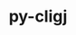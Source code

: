 ---
title: "py-cligj"
layout: cache
categories: [package, develop]
meta: {"versions": ["0.5.0", "0.7.2"], "compilers": ["apple-clang@=14.0.0", "apple-clang@=14.0.3", "gcc@=11.3.0", "gcc@=7.3.1"], "oss": ["amzn2", "ubuntu22.04", "ventura"], "platforms": ["darwin", "linux"], "targets": ["aarch64", "ivybridge", "x86_64_v3"], "stacks": ["ml-darwin-aarch64-mps", "ml-linux-x86_64-cpu", "ml-linux-x86_64-cuda", "root"], "num_specs": 21, "num_specs_by_stack": {"ml-darwin-aarch64-mps": 8, "root": 21, "ml-linux-x86_64-cuda": 7, "ml-linux-x86_64-cpu": 7}}
spec_details: [{"hash": "gglgjfobc64sipzifgdoc7uqu4xpsdej", "compiler": "apple-clang@=14.0.0", "versions": ["0.7.2"], "os": "ventura", "platform": "darwin", "target": "aarch64", "variants": ["build_system=python_pip"], "stacks": ["ml-darwin-aarch64-mps", "root"], "size": "-", "tarball": "https://binaries.spack.io/develop/build_cache/darwin-ventura-aarch64/apple-clang-14.0.0/py-cligj-0.7.2/darwin-ventura-aarch64-apple-clang-14.0.0-py-cligj-0.7.2-gglgjfobc64sipzifgdoc7uqu4xpsdej.spack"}, {"hash": "t76a7b4ptembf2we3bgzkxoxeuu5orj5", "compiler": "apple-clang@=14.0.0", "versions": ["0.7.2"], "os": "ventura", "platform": "darwin", "target": "aarch64", "variants": ["build_system=python_pip"], "stacks": ["ml-darwin-aarch64-mps", "root"], "size": "-", "tarball": "https://binaries.spack.io/develop/build_cache/darwin-ventura-aarch64/apple-clang-14.0.0/py-cligj-0.7.2/darwin-ventura-aarch64-apple-clang-14.0.0-py-cligj-0.7.2-t76a7b4ptembf2we3bgzkxoxeuu5orj5.spack"}, {"hash": "66ikh3odoftbwtiq4ln7vdsw2gupf4qx", "compiler": "apple-clang@=14.0.0", "versions": ["0.7.2"], "os": "ventura", "platform": "darwin", "target": "aarch64", "variants": ["build_system=python_pip"], "stacks": ["ml-darwin-aarch64-mps", "root"], "size": "-", "tarball": "https://binaries.spack.io/develop/build_cache/darwin-ventura-aarch64/apple-clang-14.0.0/py-cligj-0.7.2/darwin-ventura-aarch64-apple-clang-14.0.0-py-cligj-0.7.2-66ikh3odoftbwtiq4ln7vdsw2gupf4qx.spack"}, {"hash": "fsibgiull3z2hu5bzezsky5hrd3a52bf", "compiler": "apple-clang@=14.0.0", "versions": ["0.7.2"], "os": "ventura", "platform": "darwin", "target": "aarch64", "variants": ["build_system=python_pip"], "stacks": ["ml-darwin-aarch64-mps", "root"], "size": "-", "tarball": "https://binaries.spack.io/develop/build_cache/darwin-ventura-aarch64/apple-clang-14.0.0/py-cligj-0.7.2/darwin-ventura-aarch64-apple-clang-14.0.0-py-cligj-0.7.2-fsibgiull3z2hu5bzezsky5hrd3a52bf.spack"}, {"hash": "x7se56354k6k52ilwib4qrqwconpeoug", "compiler": "apple-clang@=14.0.0", "versions": ["0.7.2"], "os": "ventura", "platform": "darwin", "target": "aarch64", "variants": ["build_system=python_pip"], "stacks": ["ml-darwin-aarch64-mps", "root"], "size": "-", "tarball": "https://binaries.spack.io/develop/build_cache/darwin-ventura-aarch64/apple-clang-14.0.0/py-cligj-0.7.2/darwin-ventura-aarch64-apple-clang-14.0.0-py-cligj-0.7.2-x7se56354k6k52ilwib4qrqwconpeoug.spack"}, {"hash": "zulsmiklbbgnd2diz6gtf72e4bhe7st7", "compiler": "apple-clang@=14.0.0", "versions": ["0.7.2"], "os": "ventura", "platform": "darwin", "target": "aarch64", "variants": ["build_system=python_pip"], "stacks": ["ml-darwin-aarch64-mps", "root"], "size": "-", "tarball": "https://binaries.spack.io/develop/build_cache/darwin-ventura-aarch64/apple-clang-14.0.0/py-cligj-0.7.2/darwin-ventura-aarch64-apple-clang-14.0.0-py-cligj-0.7.2-zulsmiklbbgnd2diz6gtf72e4bhe7st7.spack"}, {"hash": "bjmdjhmzkwsfcyfgk2ou222ucnwszqke", "compiler": "apple-clang@=14.0.3", "versions": ["0.7.2"], "os": "ventura", "platform": "darwin", "target": "aarch64", "variants": ["build_system=python_pip"], "stacks": ["ml-darwin-aarch64-mps", "root"], "size": "-", "tarball": "https://binaries.spack.io/develop/build_cache/darwin-ventura-aarch64/apple-clang-14.0.3/py-cligj-0.7.2/darwin-ventura-aarch64-apple-clang-14.0.3-py-cligj-0.7.2-bjmdjhmzkwsfcyfgk2ou222ucnwszqke.spack"}, {"hash": "ell6sgpxjofojwuxrlakf3r5wpf5kfnz", "compiler": "apple-clang@=14.0.3", "versions": ["0.7.2"], "os": "ventura", "platform": "darwin", "target": "aarch64", "variants": ["build_system=python_pip"], "stacks": ["ml-darwin-aarch64-mps", "root"], "size": "-", "tarball": "https://binaries.spack.io/develop/build_cache/darwin-ventura-aarch64/apple-clang-14.0.3/py-cligj-0.7.2/darwin-ventura-aarch64-apple-clang-14.0.3-py-cligj-0.7.2-ell6sgpxjofojwuxrlakf3r5wpf5kfnz.spack"}, {"hash": "efd6mf53chigtbzbfbsrn2fqquq4yw6p", "compiler": "gcc@=7.3.1", "versions": ["0.5.0"], "os": "amzn2", "platform": "linux", "target": "ivybridge", "variants": ["build_system=python_pip"], "stacks": ["root"], "size": "-", "tarball": "https://binaries.spack.io/develop/build_cache/linux-amzn2-ivybridge/gcc-7.3.1/py-cligj-0.5.0/linux-amzn2-ivybridge-gcc-7.3.1-py-cligj-0.5.0-efd6mf53chigtbzbfbsrn2fqquq4yw6p.spack"}, {"hash": "btr26g54rf4iftgfrazjjvgqod53qujd", "compiler": "gcc@=7.3.1", "versions": ["0.5.0"], "os": "amzn2", "platform": "linux", "target": "ivybridge", "variants": ["build_system=python_pip"], "stacks": ["root"], "size": "-", "tarball": "https://binaries.spack.io/develop/build_cache/linux-amzn2-ivybridge/gcc-7.3.1/py-cligj-0.5.0/linux-amzn2-ivybridge-gcc-7.3.1-py-cligj-0.5.0-btr26g54rf4iftgfrazjjvgqod53qujd.spack"}, {"hash": "22gmi6gsfen5ep3kqrn5thty3myqep2i", "compiler": "gcc@=7.3.1", "versions": ["0.5.0"], "os": "amzn2", "platform": "linux", "target": "x86_64_v3", "variants": [], "stacks": ["root"], "size": "-", "tarball": "https://binaries.spack.io/develop/build_cache/linux-amzn2-x86_64_v3/gcc-7.3.1/py-cligj-0.5.0/linux-amzn2-x86_64_v3-gcc-7.3.1-py-cligj-0.5.0-22gmi6gsfen5ep3kqrn5thty3myqep2i.spack"}, {"hash": "vun3nsimzy57olya7nlgqvh32bbzzyhp", "compiler": "gcc@=7.3.1", "versions": ["0.5.0"], "os": "amzn2", "platform": "linux", "target": "x86_64_v3", "variants": [], "stacks": ["root"], "size": "-", "tarball": "https://binaries.spack.io/develop/build_cache/linux-amzn2-x86_64_v3/gcc-7.3.1/py-cligj-0.5.0/linux-amzn2-x86_64_v3-gcc-7.3.1-py-cligj-0.5.0-vun3nsimzy57olya7nlgqvh32bbzzyhp.spack"}, {"hash": "eibbxlzxzoyna2cfni3vieuygun7ddal", "compiler": "gcc@=7.3.1", "versions": ["0.5.0"], "os": "amzn2", "platform": "linux", "target": "x86_64_v3", "variants": ["build_system=python_pip"], "stacks": ["root"], "size": "-", "tarball": "https://binaries.spack.io/develop/build_cache/linux-amzn2-x86_64_v3/gcc-7.3.1/py-cligj-0.5.0/linux-amzn2-x86_64_v3-gcc-7.3.1-py-cligj-0.5.0-eibbxlzxzoyna2cfni3vieuygun7ddal.spack"}, {"hash": "quusocnc363hpc3ujl3o4llq4g4lyrao", "compiler": "gcc@=7.3.1", "versions": ["0.5.0"], "os": "amzn2", "platform": "linux", "target": "x86_64_v3", "variants": ["build_system=python_pip"], "stacks": ["root"], "size": "-", "tarball": "https://binaries.spack.io/develop/build_cache/linux-amzn2-x86_64_v3/gcc-7.3.1/py-cligj-0.5.0/linux-amzn2-x86_64_v3-gcc-7.3.1-py-cligj-0.5.0-quusocnc363hpc3ujl3o4llq4g4lyrao.spack"}, {"hash": "3n5hckrsbji7m5bmr62q7in6vpvn3l6d", "compiler": "gcc@=11.3.0", "versions": ["0.7.2"], "os": "ubuntu22.04", "platform": "linux", "target": "x86_64_v3", "variants": ["build_system=python_pip"], "stacks": ["ml-linux-x86_64-cuda", "ml-linux-x86_64-cpu", "root"], "size": "-", "tarball": "https://binaries.spack.io/develop/build_cache/linux-ubuntu22.04-x86_64_v3/gcc-11.3.0/py-cligj-0.7.2/linux-ubuntu22.04-x86_64_v3-gcc-11.3.0-py-cligj-0.7.2-3n5hckrsbji7m5bmr62q7in6vpvn3l6d.spack"}, {"hash": "o45swtv2og4dzisgss4hnpc7bfcwk5wa", "compiler": "gcc@=11.3.0", "versions": ["0.7.2"], "os": "ubuntu22.04", "platform": "linux", "target": "x86_64_v3", "variants": ["build_system=python_pip"], "stacks": ["ml-linux-x86_64-cuda", "ml-linux-x86_64-cpu", "root"], "size": "-", "tarball": "https://binaries.spack.io/develop/build_cache/linux-ubuntu22.04-x86_64_v3/gcc-11.3.0/py-cligj-0.7.2/linux-ubuntu22.04-x86_64_v3-gcc-11.3.0-py-cligj-0.7.2-o45swtv2og4dzisgss4hnpc7bfcwk5wa.spack"}, {"hash": "l2d3npnwlfjlegbkdadkbqmryrq3ypl7", "compiler": "gcc@=11.3.0", "versions": ["0.7.2"], "os": "ubuntu22.04", "platform": "linux", "target": "x86_64_v3", "variants": ["build_system=python_pip"], "stacks": ["ml-linux-x86_64-cuda", "ml-linux-x86_64-cpu", "root"], "size": "-", "tarball": "https://binaries.spack.io/develop/build_cache/linux-ubuntu22.04-x86_64_v3/gcc-11.3.0/py-cligj-0.7.2/linux-ubuntu22.04-x86_64_v3-gcc-11.3.0-py-cligj-0.7.2-l2d3npnwlfjlegbkdadkbqmryrq3ypl7.spack"}, {"hash": "eglvbb45ji3ixgh5f2p4ws36qwu4htnm", "compiler": "gcc@=11.3.0", "versions": ["0.7.2"], "os": "ubuntu22.04", "platform": "linux", "target": "x86_64_v3", "variants": ["build_system=python_pip"], "stacks": ["ml-linux-x86_64-cuda", "ml-linux-x86_64-cpu", "root"], "size": "-", "tarball": "https://binaries.spack.io/develop/build_cache/linux-ubuntu22.04-x86_64_v3/gcc-11.3.0/py-cligj-0.7.2/linux-ubuntu22.04-x86_64_v3-gcc-11.3.0-py-cligj-0.7.2-eglvbb45ji3ixgh5f2p4ws36qwu4htnm.spack"}, {"hash": "z3ayqougurymwwgytak25fcm3d5b4eyu", "compiler": "gcc@=11.3.0", "versions": ["0.7.2"], "os": "ubuntu22.04", "platform": "linux", "target": "x86_64_v3", "variants": ["build_system=python_pip"], "stacks": ["ml-linux-x86_64-cuda", "ml-linux-x86_64-cpu", "root"], "size": "-", "tarball": "https://binaries.spack.io/develop/build_cache/linux-ubuntu22.04-x86_64_v3/gcc-11.3.0/py-cligj-0.7.2/linux-ubuntu22.04-x86_64_v3-gcc-11.3.0-py-cligj-0.7.2-z3ayqougurymwwgytak25fcm3d5b4eyu.spack"}, {"hash": "m2stsiisikgpaiplzlnqdmxzksyq3o5l", "compiler": "gcc@=11.3.0", "versions": ["0.7.2"], "os": "ubuntu22.04", "platform": "linux", "target": "x86_64_v3", "variants": ["build_system=python_pip"], "stacks": ["ml-linux-x86_64-cuda", "ml-linux-x86_64-cpu", "root"], "size": "-", "tarball": "https://binaries.spack.io/develop/build_cache/linux-ubuntu22.04-x86_64_v3/gcc-11.3.0/py-cligj-0.7.2/linux-ubuntu22.04-x86_64_v3-gcc-11.3.0-py-cligj-0.7.2-m2stsiisikgpaiplzlnqdmxzksyq3o5l.spack"}, {"hash": "whtbpnaxd6dmkbqfg34u6z6xqkb3ihfp", "compiler": "gcc@=11.3.0", "versions": ["0.7.2"], "os": "ubuntu22.04", "platform": "linux", "target": "x86_64_v3", "variants": ["build_system=python_pip"], "stacks": ["ml-linux-x86_64-cuda", "ml-linux-x86_64-cpu", "root"], "size": "-", "tarball": "https://binaries.spack.io/develop/build_cache/linux-ubuntu22.04-x86_64_v3/gcc-11.3.0/py-cligj-0.7.2/linux-ubuntu22.04-x86_64_v3-gcc-11.3.0-py-cligj-0.7.2-whtbpnaxd6dmkbqfg34u6z6xqkb3ihfp.spack"}]
---